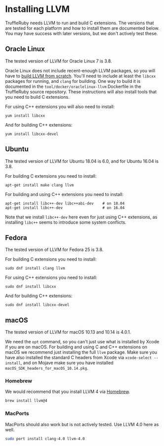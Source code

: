 # Installing LLVM

TruffleRuby needs LLVM to run and build C extensions. The versions that are
tested for each platform and how to install them are documented below. You may
have success with later versions, but we don't actively test these.

## Oracle Linux

The tested version of LLVM for Oracle Linux 7 is 3.8.

Oracle Linux does not include recent-enough LLVM packages, so you will have to
[build LLVM from scratch](https://llvm.org/docs/CMake.html). You'll need to
include at least the `libcxx` packages for running, and `clang`
for building. One way to build it is documented in the
`tool/docker/oraclelinux-llvm` Dockerfile in the TruffleRuby source repository.
These instructions will also install tools that you need to build C extensions.

For using C++ extensions you will also need to install:

```
yum install libcxx
```

And for building C++ extensions:

```
yum install libcxx-devel
```

## Ubuntu

The tested version of LLVM for Ubuntu 18.04 is 6.0, and for Ubuntu 16.04 is 3.8.

For building C extensions you need to install:

```
apt-get install make clang llvm
```

For building and using C++ extensions you need to install:

```
apt-get install libc++-dev libc++abi-dev    # on 18.04
apt-get install libc++-dev                  # on 16.04
```

Note that we install `libc++-dev` here even for just using C++ extensions, as
installing `libc++` seems to introduce some system conflicts.

## Fedora

The tested version of LLVM for Fedora 25 is 3.8.

For building C extensions you need to install:

```
sudo dnf install clang llvm
```

For using C++ extensions you need to install:

```
sudo dnf install libcxx
```

And for building C++ extensions:

```
sudo dnf install libcxx-devel
```

## macOS

The tested version of LLVM for macOS 10.13 and 10.14 is 4.0.1.

We need the `opt` command, so you can't just use what is installed by Xcode if
you are on macOS. For building and using C and C++ extensions on macOS we
recommend just installing the full `llvm` package. Make sure you have also
installed the standard C headers from Xcode via `xcode-select --install`, and on
Mojave make sure you have installed `macOS_SDK_headers_for_macOS_10.14.pkg`.

### Homebrew

We would recommend that you install LLVM 4 via [Homebrew](https://brew.sh).

```bash
brew install llvm@4
```

### MacPorts

MacPorts should also work but is not actively tested. Use LLVM 4.0 here as well.

```bash
sudo port install clang-4.0 llvm-4.0
```
